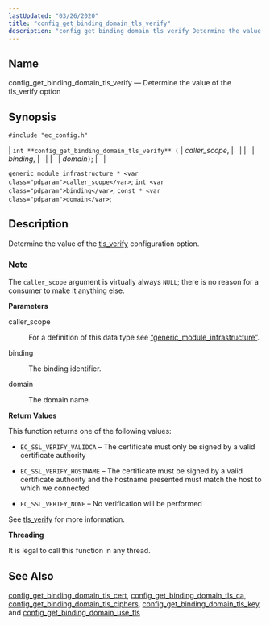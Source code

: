 ```yaml
---
lastUpdated: "03/26/2020"
title: "config_get_binding_domain_tls_verify"
description: "config get binding domain tls verify Determine the value of the tls verify option int config get binding domain tls verify caller scope binding domain generic module infrastructure caller scope int binding const domain Determine the value of the tls verify configuration option The caller scope argument is virtually always..."
---
```


<a name="apis.config_get_binding_domain_tls_verify"></a> 
## Name

config_get_binding_domain_tls_verify — Determine the value of the tls_verify option

## Synopsis

`#include "ec_config.h"`

| `int **config_get_binding_domain_tls_verify** (` | <var class="pdparam">caller_scope</var>, |   |
|   | <var class="pdparam">binding</var>, |   |
|   | <var class="pdparam">domain</var>`)`; |   |

`generic_module_infrastructure * <var class="pdparam">caller_scope</var>`;
`int <var class="pdparam">binding</var>`;
`const * <var class="pdparam">domain</var>`;<a name="idp48751136"></a> 
## Description

Determine the value of the [tls_verify](/momentum/3/3-reference/conf-ref-tls-verify) configuration option.

### Note

The `caller_scope` argument is virtually always `NULL`; there is no reason for a consumer to make it anything else.

**<a name="idp48755008"></a> Parameters**

<dl class="variablelist">

<dt>caller_scope</dt>

<dd>

For a definition of this data type see [“generic_module_infrastructure”](/momentum/3/3-api/structs-generic-module-infrastructure).

</dd>

<dt>binding</dt>

<dd>

The binding identifier.

</dd>

<dt>domain</dt>

<dd>

The domain name.

</dd>

</dl>

**<a name="idp48762016"></a> Return Values**

This function returns one of the following values:

*   `EC_SSL_VERIFY_VALIDCA` – The certificate must only be signed by a valid certificate authority

*   `EC_SSL_VERIFY_HOSTNAME` – The certificate must be signed by a valid certificate authority and the hostname presented must match the host to which we connected

*   `EC_SSL_VERIFY_NONE` – No verification will be performed

See [tls_verify](/momentum/3/3-reference/conf-ref-tls-verify) for more information.

**<a name="idp48768960"></a> Threading**

It is legal to call this function in any thread.

<a name="idp48770064"></a> 
## See Also

[config_get_binding_domain_tls_cert](/momentum/3/3-api/apis-config-get-binding-domain-tls-cert), [config_get_binding_domain_tls_ca](/momentum/3/3-api/apis-config-get-binding-domain-tls-ca), [config_get_binding_domain_tls_ciphers](/momentum/3/3-api/apis-config-get-binding-domain-tls-ciphers), [config_get_binding_domain_tls_key](/momentum/3/3-api/apis-config-get-binding-domain-tls-key) and [config_get_binding_domain_use_tls](/momentum/3/3-api/apis-config-get-binding-domain-use-tls)